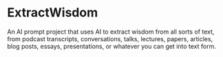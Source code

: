 # ExtractWisdom
An AI prompt project that uses AI to extract wisdom from all sorts of text, from podcast transcripts, conversations, talks, lectures, papers, articles, blog posts, essays, presentations, or whatever you can get into text form.
